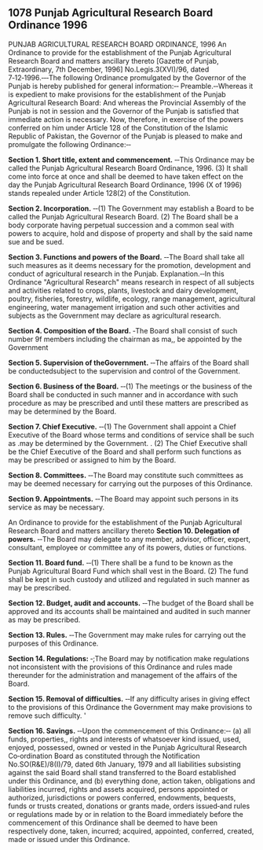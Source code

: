## 1078 Punjab Agricultural Research Board Ordinance 1996
 
PUNJAB AGRICULTURAL RESEARCH BOARD ORDINANCE, 1996
An Ordinance to provide for the establishment of the Punjab Agricultural Research Board and matters ancillary thereto
[Gazette of Punjab, Extraordinary, 7th December, 1996]
No.Legis.3(XVI)/96, dated 7‑12‑1996.‑‑‑The following Ordinance promulgated by the Governor of the Punjab is hereby published for general information:‑‑
Preamble.‑‑Whereas it is expedient to make provisions for the establishment of the Punjab Agricultural Research Board:
And whereas the Provincial Assembly of the Punjab is not in session and the Governor of the Punjab is satisfied that immediate action is necessary.
Now, therefore, in exercise of the powers conferred on him under Article 128 of the Constitution of the Islamic Republic of Pakistan, the Governor of the Punjab is pleased to make and promulgate the following Ordinance:‑‑


**Section 1. Short title, extent and commencement.**
‑‑This Ordinance may be called the Punjab Agricultural Research Board Ordinance, 1996.
   (3) It shall come into force at once and shall be deemed to have taken effect on the day the Punjab Agricultural Research Board Ordinance, 1996 (X of 1996) stands repealed under Article 128(2) of the Constitution.

 

**Section 2. Incorporation.**
‑‑(1) The Government may establish a Board to be called the Punjab Agricultural Research Board.
   (2) The Board shall be a body corporate having perpetual succession and a common seal with powers to acquire, hold and dispose of property and shall by the said name sue and be sued.

 

**Section 3. Functions and powers of the Board.**
‑‑The Board shall take all such measures as it deems necessary for the promotion, development and conduct of agricultural research in the Punjab.
   Explanation.‑‑In this Ordinance "Agricultural Research" means research in respect of all subjects and activities related to crops, plants, livestock and dairy development, poultry, fisheries, forestry, wildlife, ecology, range management, agricultural engineering, water management irrigation and such other activities and subjects as the Government may declare as agricultural research.

 

**Section 4. Composition of the Board.**
‑The Board shall consist of such number 9f members including the chairman as ma,, be appointed by the Government

 
**Section 5. Supervision of theGovernment.**
‑‑The affairs of the Board shall be conductedsubject to the supervision and control of the Government.
 

**Section 6. Business of the Board.**
‑‑(1) The meetings or the business of the Board shall be conducted in such manner and in accordance with such procedure as may be prescribed and until these matters are prescribed as may be determined by the Board.

 

**Section 7. Chief Executive.**
‑‑(1) The Government shall appoint a Chief Executive of the Board whose terms and conditions of service shall be such as .may be determined by the Government. .
   (2) The Chief Executive shall be the Chief Executive of the Board and shall perform such functions as may be prescribed or assigned to him by the Board.

 

**Section 8. Committees.**
‑‑The Board may constitute such committees as may be deemed necessary for carrying out the purposes of this Ordinance.

 

**Section 9. Appointments.**
‑‑The Board may appoint such persons in its service as may be necessary.

 

An Ordinance to provide for the establishment of the Punjab Agricultural Research Board and matters ancillary thereto 
**Section 10. Delegation of powers.**
‑‑The Board may delegate to any member, advisor, officer, expert, consultant, employee or committee any of its powers, duties or functions.

 

**Section 11. Board fund.**
‑‑(1) There shall be a fund to be known as the Punjab Agricultural Board Fund which shall vest in the Board.
    (2) The fund shall be kept in such custody and utilized and regulated in such manner as may be prescribed.

 

**Section 12. Budget, audit and accounts.**
‑‑The budget of the Board shall be approved and its accounts shall be maintained and audited in such manner as may be prescribed.

 

**Section 13. Rules.**
‑‑The Government may make rules for carrying out the purposes of this Ordinance.

 

**Section 14. Regulations:**
‑;The Board may by notification make regulations not inconsistent with the provisions of this Ordinance and rules made thereunder for the administration and management of the affairs of the Board.

 

**Section 15. Removal of difficulties.**
‑‑If any difficulty arises in giving effect to the provisions of this Ordinance the Government may make provisions to remove such difficulty. '

 

**Section 16. Savings.**
‑‑Upon the commencement of this Ordinance:‑‑
    (a) all funds, properties,, rights and interests of whatsoever kind issued, used, enjoyed, possessed, owned or vested in the Punjab Agricultural Research Co‑ordination Board as constituted through the Notification No.SO(R&E)/8(I)/79, dated 6th January, 1979 and all liabilities subsisting against the said Board shall stand transferred to the Board established under this Ordinance, and
    (b) everything done, action taken, obligations and liabilities incurred, rights and assets acquired, persons appointed or authorized, jurisdictions or powers conferred, endowments, bequests, funds or trusts created, donations or grants made, orders issued‑and rules or regulations made by or in relation to the Board immediately before the commencement of this Ordinance shall be deemed to have been respectively done, taken, incurred; acquired, appointed, conferred, created, made or issued under this Ordinance.

